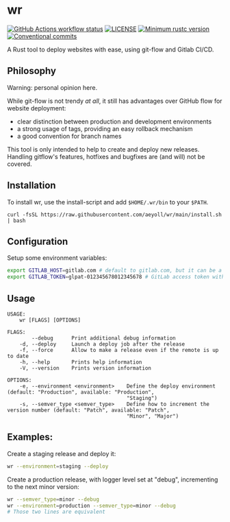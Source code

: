 # wr

[![GitHub Actions workflow status](https://github.com/aeyoll/wr/workflows/ci/badge.svg)](https://github.com/aeyoll/wr/actions)
[![LICENSE](https://img.shields.io/badge/license-MIT-blue.svg)](LICENSE)
[![Minimum rustc version](https://img.shields.io/badge/rustc-1.62.0+-lightgray.svg)](#rust-version-requirements)
[![Conventional commits](https://img.shields.io/badge/Conventional%20Commits-1.0.0-yellow.svg)](https://conventionalcommits.org)

A Rust tool to deploy websites with ease, using git-flow and Gitlab CI/CD.

Philosophy
---

Warning: personal opinion here.

While git-flow is not trendy _at all_, it still has advantages over GitHub flow for website deployment:

- clear distinction between production and development environments
- a strong usage of tags, providing an easy rollback mechanism
- a good convention for branch names

This tool is only intended to help to create and deploy new releases. Handling gitflow's features, hotfixes and bugfixes are (and will) not be covered.

Installation
---

To install wr, use the install-script and add `$HOME/.wr/bin` to your `$PATH`.

```shell
curl -fsSL https://raw.githubusercontent.com/aeyoll/wr/main/install.sh | bash
```

Configuration
----

Setup some environment variables:

```sh
export GITLAB_HOST=gitlab.com # default to gitlab.com, but it can be a private instance
export GITLAB_TOKEN=glpat-012345678012345678 # GitLab access token with "api" rights
```

Usage
---

```
USAGE:
    wr [FLAGS] [OPTIONS]

FLAGS:
        --debug      Print additional debug information
    -d, --deploy     Launch a deploy job after the release
    -f, --force      Allow to make a release even if the remote is up to date
    -h, --help       Prints help information
    -V, --version    Prints version information

OPTIONS:
    -e, --environment <environment>    Define the deploy environment (default: "Production", available: "Production",
                                       "Staging")
    -s, --semver_type <semver_type>    Define how to increment the version number (default: "Patch", available: "Patch",
                                       "Minor", "Major")
```

Examples:
---

Create a staging release and deploy it:

```sh
wr --environment=staging --deploy
```

Create a production release, with logger level set at "debug", incrementing to the next minor version:

```sh
wr --semver_type=minor --debug
wr --environment=production --semver_type=minor --debug
# Those two lines are equivalent
```
